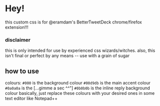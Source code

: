 # Hey!
this custom css is for @eramdam's BetterTweetDeck chrome/firefox extension!!!
### disclaimer
this is only intended for use by experienced css wizards/witches. also, this isn't final or perfect by any means -- use with a grain of sugar
## how to use
colours:
```#000``` is the background colour
```#00d9db``` is the main accent colour
```#0a0a0a``` is the [...gimme a sec ^^"]
```#0b0b0b``` is the inline reply background colour
basically, just replace these colours with your desired ones in some text editor like Notepad++
